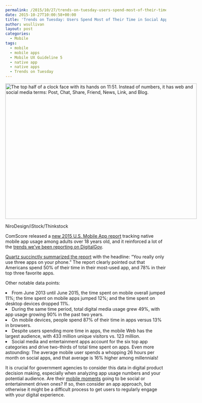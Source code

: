 ```yaml
---
permalink: /2015/10/27/trends-on-tuesday-users-spend-most-of-their-time-in-social-apps/
date: 2015-10-27T10:00:58+00:00
title: 'Trends on Tuesday: Users Spend Most of Their Time in Social Apps'
author: wsullivan
layout: post
categories:
  - Mobile
tags:
  - mobile
  - mobile apps
  - Mobile UX Guideline 5
  - native app
  - native apps
  - Trends on Tuesday
---
```


<div id="attachment_323602" style="width: 610px" class="wp-caption aligncenter">
  <img class="size-full wp-image-323602" src="https://s3.amazonaws.com/sitesusa/wp-content/uploads/sites/212/2015/10/600-x-425-Social-Media-Time-Management-NiroDesign-iStock-Thinkstock-482599478.jpg" alt="The top half of a clock face with its hands on 11:51. Instead of numbers, it has web and social media terms: Post, Chat, Share, Friend, News, Link, and Blog." width="600" height="425" />
  
  <p class="wp-caption-text">
    NiroDesign/iStock/Thinkstock
  </p>
</div>

ComScore released a [<span style="font-weight: 400">new 2015 U.S. Mobile App report</span>](http://www.comscore.com/Insights/Presentations-and-Whitepapers/2015/The-2015-US-Mobile-App-Report) <span style="font-weight: 400">tracking native mobile app usage among adults over 18 years old, and it reinforced a lot of the </span>[<span style="font-weight: 400">trends we’ve been reporting on DigitalGov</span>](https://www.digitalgov.gov/2015/09/01/trends-on-tuesday-mobile-messaging-and-social-app-research-released/)<span style="font-weight: 400">.</span>

[<span style="font-weight: 400">Quartz succinctly summarized the report</span>](http://qz.com/508997/you-really-only-use-three-apps-on-your-phone/) <span style="font-weight: 400">with the headline: “You really only use three apps on your phone.” The report clearly pointed out that Americans spend 50% of their time in their most-used app, and 78% in their top three favorite apps.</span>

<span style="font-weight: 400">Other notable data points:</span>

<li style="font-weight: 400">
  <span style="font-weight: 400">From June 2013 until June 2015, the time spent on mobile overall jumped 11%; the time spent on mobile apps jumped 12%; and the time spent on desktop devices dropped 11%.</span>
</li>
<li style="font-weight: 400">
  <span style="font-weight: 400">During the same time period, total digital media usage grew 49%, with app usage growing 90% in the past two years.</span>
</li>
<li style="font-weight: 400">
  <span style="font-weight: 400">On mobile devices, people spend 87% of their time in apps versus 13% in browsers.</span>
</li>
<li style="font-weight: 400">
  <span style="font-weight: 400">Despite users spending more time in apps, the mobile Web has the largest audience, with 433 million unique visitors vs. 123 million.</span>
</li>
<li style="font-weight: 400">
  <span style="font-weight: 400">Social media and entertainment apps account for the six top app categories and drive two-thirds of total time spent on apps. Even more astounding: The average mobile user spends a whopping 26 hours per month on social apps, and that average is 16% higher among millennials! </span>
</li>

<span style="font-weight: 400">It is crucial for government agencies to consider this data in digital product decision making, especially when analyzing app usage numbers and your potential audience. Are their </span>[<span style="font-weight: 400">mobile moments</span>](https://www.digitalgov.gov/2015/06/01/finding-the-best-mobile-moment-is-the-first-stepping-stone-to-anytime-anywhere-government/) <span style="font-weight: 400">going to be social or entertainment driven ones? If so, then consider an app approach, but otherwise it might be a difficult process to get users to regularly engage with your digital experience. </span>